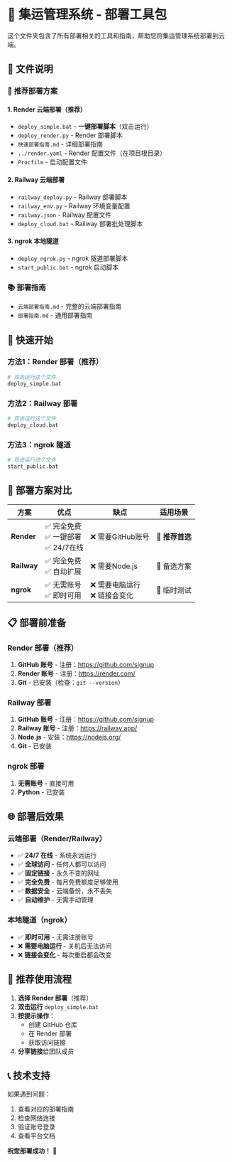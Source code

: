 # 🚀 集运管理系统 - 部署工具包

这个文件夹包含了所有部署相关的工具和指南，帮助您将集运管理系统部署到云端。

## 📁 文件说明

### 🎯 **推荐部署方案**

#### **1. Render 云端部署（推荐）**
- `deploy_simple.bat` - **一键部署脚本**（双击运行）
- `deploy_render.py` - Render 部署脚本
- `快速部署指南.md` - 详细部署指南
- `../render.yaml` - Render 配置文件（在项目根目录）
- `Procfile` - 启动配置文件

#### **2. Railway 云端部署**
- `railway_deploy.py` - Railway 部署脚本
- `railway_env.py` - Railway 环境变量配置
- `railway.json` - Railway 配置文件
- `deploy_cloud.bat` - Railway 部署批处理脚本

#### **3. ngrok 本地隧道**
- `deploy_ngrok.py` - ngrok 隧道部署脚本
- `start_public.bat` - ngrok 启动脚本

### 📚 **部署指南**
- `云端部署指南.md` - 完整的云端部署指南
- `部署指南.md` - 通用部署指南

## 🚀 **快速开始**

### **方法1：Render 部署（推荐）**
```bash
# 双击运行这个文件
deploy_simple.bat
```

### **方法2：Railway 部署**
```bash
# 双击运行这个文件
deploy_cloud.bat
```

### **方法3：ngrok 隧道**
```bash
# 双击运行这个文件
start_public.bat
```

## 🎯 **部署方案对比**

| 方案 | 优点 | 缺点 | 适用场景 |
|------|------|------|----------|
| **Render** | ✅ 完全免费<br>✅ 一键部署<br>✅ 24/7在线 | ❌ 需要GitHub账号 | 🎯 **推荐首选** |
| **Railway** | ✅ 完全免费<br>✅ 自动扩展 | ❌ 需要Node.js | 🎯 备选方案 |
| **ngrok** | ✅ 无需账号<br>✅ 即时可用 | ❌ 需要电脑运行<br>❌ 链接会变化 | 🎯 临时测试 |

## 📋 **部署前准备**

### **Render 部署（推荐）**
1. **GitHub 账号** - 注册：https://github.com/signup
2. **Render 账号** - 注册：https://render.com/
3. **Git** - 已安装（检查：`git --version`）

### **Railway 部署**
1. **GitHub 账号** - 注册：https://github.com/signup
2. **Railway 账号** - 注册：https://railway.app/
3. **Node.js** - 安装：https://nodejs.org/
4. **Git** - 已安装

### **ngrok 部署**
1. **无需账号** - 直接可用
2. **Python** - 已安装

## 🌐 **部署后效果**

### **云端部署（Render/Railway）**
- ✅ **24/7 在线** - 系统永远运行
- ✅ **全球访问** - 任何人都可以访问
- ✅ **固定链接** - 永久不变的网址
- ✅ **完全免费** - 每月免费额度足够使用
- ✅ **数据安全** - 云端备份，永不丢失
- ✅ **自动维护** - 无需手动管理

### **本地隧道（ngrok）**
- ✅ **即时可用** - 无需注册账号
- ❌ **需要电脑运行** - 关机后无法访问
- ❌ **链接会变化** - 每次重启都会改变

## 🎉 **推荐使用流程**

1. **选择 Render 部署**（推荐）
2. **双击运行** `deploy_simple.bat`
3. **按提示操作**：
   - 创建 GitHub 仓库
   - 在 Render 部署
   - 获取访问链接
4. **分享链接**给团队成员

## 📞 **技术支持**

如果遇到问题：
1. 查看对应的部署指南
2. 检查网络连接
3. 验证账号登录
4. 查看平台文档

**祝您部署成功！** 🚀 
